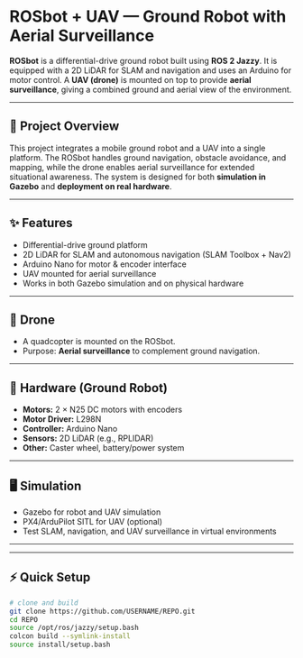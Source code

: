 # ROSbot + UAV — Ground Robot with Aerial Surveillance

**ROSbot** is a differential-drive ground robot built using **ROS 2 Jazzy**. It is equipped with a 2D LiDAR for SLAM and navigation and uses an Arduino for motor control. A **UAV (drone)** is mounted on top to provide **aerial surveillance**, giving a combined ground and aerial view of the environment.

---

## 📖 Project Overview
This project integrates a mobile ground robot and a UAV into a single platform. The ROSbot handles ground navigation, obstacle avoidance, and mapping, while the drone enables aerial surveillance for extended situational awareness. The system is designed for both **simulation in Gazebo** and **deployment on real hardware**.

---

## ✨ Features
- Differential-drive ground platform  
- 2D LiDAR for SLAM and autonomous navigation (SLAM Toolbox + Nav2)  
- Arduino Nano for motor & encoder interface  
- UAV mounted for aerial surveillance  
- Works in both Gazebo simulation and on physical hardware  

---

## 🚁 Drone
- A quadcopter is mounted on the ROSbot.  
- Purpose: **Aerial surveillance** to complement ground navigation.  

---

## 🔧 Hardware (Ground Robot)
- **Motors:** 2 × N25 DC motors with encoders  
- **Motor Driver:** L298N  
- **Controller:** Arduino Nano  
- **Sensors:** 2D LiDAR (e.g., RPLIDAR)  
- **Other:** Caster wheel, battery/power system  

---

## 🖥️ Simulation
- Gazebo for robot and UAV simulation  
- PX4/ArduPilot SITL for UAV (optional)  
- Test SLAM, navigation, and UAV surveillance in virtual environments  

---

---

## ⚡ Quick Setup
```bash
# clone and build
git clone https://github.com/USERNAME/REPO.git
cd REPO
source /opt/ros/jazzy/setup.bash
colcon build --symlink-install
source install/setup.bash

